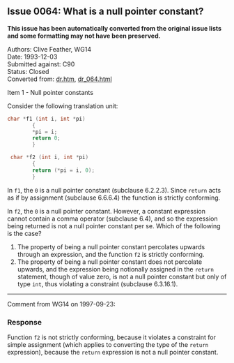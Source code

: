 ## Issue 0064: What is a null pointer constant?

**This issue has been automatically converted from the original issue lists and some formatting may not have been preserved.**

Authors: Clive Feather, WG14  
Date: 1993-12-03  
Submitted against: C90  
Status: Closed  
Converted from: [dr.htm](https://www.open-std.org/jtc1/sc22/wg14/www/docs/dr.htm), [dr_064.html](https://www.open-std.org/jtc1/sc22/wg14/www/docs/dr_064.html)

Item 1 \- Null pointer constants

Consider the following translation unit:

```c
char *f1 (int i, int *pi)
        {
        *pi = i;
        return 0;
        }

 char *f2 (int i, int *pi)
        {
        return (*pi = i, 0);
        }
```

In `f1`, the `0` is a null pointer constant (subclause 6.2.2.3). Since `return`
acts as if by assignment (subclause 6.6.6.4) the function is strictly
conforming.

In `f2`, the `0` is a null pointer constant. However, a constant expression
cannot contain a comma operator (subclause 6.4), and so the expression being
returned is not a null pointer constant per se. Which of the following is the
case?

1. The property of being a null pointer constant percolates upwards through an expression, and the function `f2` is strictly conforming.
2. The property of being a null pointer constant does not percolate upwards, and the expression being notionally assigned in the `return` statement, though of value zero, is not a null pointer constant but only of type `int`, thus violating a constraint (subclause 6.3.16.1).

---

Comment from WG14 on 1997-09-23:

### Response

Function `f2` is not strictly conforming, because it violates a constraint for
simple assignment (which applies to converting the type of the `return`
expression), because the `return` expression is not a null pointer constant.
